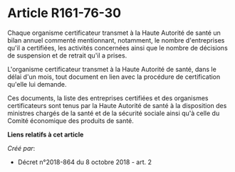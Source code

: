 # Article R161-76-30

Chaque organisme certificateur transmet à la Haute Autorité de santé un bilan annuel commenté mentionnant, notamment, le
nombre d'entreprises qu'il a certifiées, les activités concernées ainsi que le nombre de décisions de suspension et de
retrait qu'il a prises.

L'organisme certificateur transmet à la Haute Autorité de santé, dans le délai d'un mois, tout document en lien avec la
procédure de certification qu'elle lui demande.

Ces documents, la liste des entreprises certifiées et des organismes certificateurs sont tenus par la Haute Autorité de santé
à la disposition des ministres chargés de la santé et de la sécurité sociale ainsi qu'à celle du Comité économique des
produits de santé.

**Liens relatifs à cet article**

_Créé par_:

  - Décret n°2018-864 du 8 octobre 2018 - art. 2
